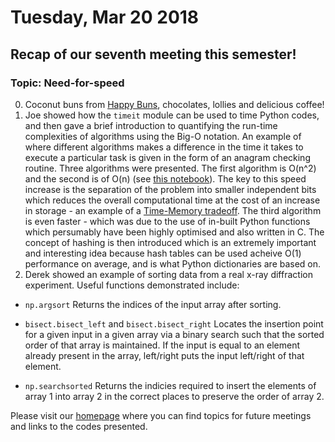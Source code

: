 # Tuesday, Mar 20 2018

## Recap of our seventh meeting this semester! 
### Topic: Need-for-speed
0. Coconut buns from [Happy Buns](http://goodfoodfinderaz.com/find-good-food/happy-buns-asian-bakery/), chocolates, lollies and delicious coffee!
1. Joe showed how the `timeit` module can be used to time Python codes, and then gave a brief introduction to quantifying the run-time complexities of algorithms using the Big-O notation. 
An example of where different algorithms makes a difference in the time it takes to execute a particular task is given in the form of an anagram checking routine. Three algorithms were presented. The first algorithm is O(n^2) and the second is of O(n) (see [this notebook](https://github.com/prickly-pythons/prickly-pythons/blob/master/code_from_meetings/speed/Timing.ipynb)). The key to this speed increase is the separation of the problem into smaller independent bits which reduces the overall computational time at the cost of an increase in storage - an example of a [Time-Memory tradeoff](https://en.wikipedia.org/wiki/Space–time_tradeoff). The third algorithm is even faster - which was due to the use of in-built Python functions which persumably have been highly optimised and also written in C.
The concept of hashing is then introduced which is an extremely important and interesting idea because hash tables can be used acheive O(1) performance on average, and is what Python dictionaries are based on.
2. Derek showed an example of sorting data from a real x-ray diffraction experiment. 
Useful functions demonstrated include:


- `np.argsort` 
Returns the indices of the input array after sorting.

- `bisect.bisect_left` and `bisect.bisect_right`
Locates the insertion point for a given input in a given array via a binary search such that the sorted order of that array is maintained. If the input is equal to an element already present in the array, left/right puts the input left/right of that element.

- `np.searchsorted`
Returns the indicies required to insert the elements of array 1 into array 2 in the correct places to preserve the order of array 2.




Please visit our [homepage](http://prickly-pythons.github.io) where you can find topics for future meetings and links to the codes presented.
